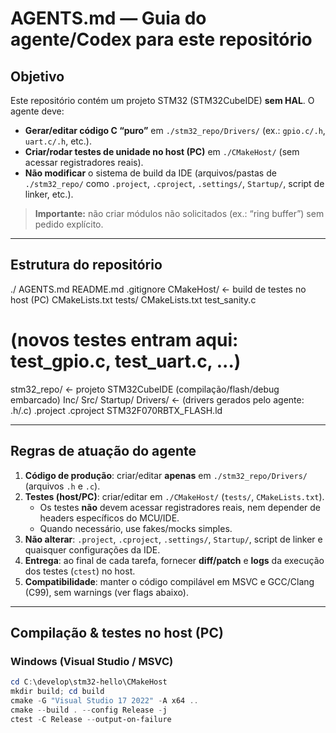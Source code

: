 # AGENTS.md — Guia do agente/Codex para este repositório

## Objetivo
Este repositório contém um projeto STM32 (STM32CubeIDE) **sem HAL**. O agente deve:
- **Gerar/editar código C “puro”** em `./stm32_repo/Drivers/` (ex.: `gpio.c/.h`, `uart.c/.h`, etc.).
- **Criar/rodar testes de unidade no host (PC)** em `./CMakeHost/` (sem acessar registradores reais).
- **Não modificar** o sistema de build da IDE (arquivos/pastas de `./stm32_repo/` como `.project`, `.cproject`, `.settings/`, `Startup/`, script de linker, etc.).

> **Importante:** não criar módulos não solicitados (ex.: “ring buffer”) sem pedido explícito.

---

## Estrutura do repositório

./
AGENTS.md
README.md
.gitignore
CMakeHost/ ← build de testes no host (PC)
CMakeLists.txt
tests/
CMakeLists.txt
test_sanity.c
# (novos testes entram aqui: test_gpio.c, test_uart.c, ...)
stm32_repo/ ← projeto STM32CubeIDE (compilação/flash/debug embarcado)
Inc/
Src/
Startup/
Drivers/ ← (drivers gerados pelo agente: .h/.c)
.project
.cproject
STM32F070RBTX_FLASH.ld


---

## Regras de atuação do agente
1. **Código de produção**: criar/editar **apenas** em `./stm32_repo/Drivers/` (arquivos `.h` e `.c`).
2. **Testes (host/PC)**: criar/editar em `./CMakeHost/` (`tests/`, `CMakeLists.txt`).  
   - Os testes **não** devem acessar registradores reais, nem depender de headers específicos do MCU/IDE.  
   - Quando necessário, use fakes/mocks simples.
3. **Não alterar**: `.project`, `.cproject`, `.settings/`, `Startup/`, script de linker e quaisquer configurações da IDE.
4. **Entrega**: ao final de cada tarefa, fornecer **diff/patch** e **logs** da execução dos testes (`ctest`) no host.
5. **Compatibilidade**: manter o código compilável em MSVC e GCC/Clang (C99), sem warnings (ver flags abaixo).

---

## Compilação & testes no host (PC)

### Windows (Visual Studio / MSVC)
```powershell
cd C:\develop\stm32-hello\CMakeHost
mkdir build; cd build
cmake -G "Visual Studio 17 2022" -A x64 ..
cmake --build . --config Release -j
ctest -C Release --output-on-failure

